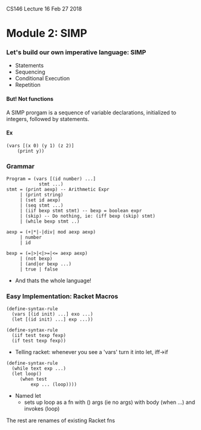 CS146 Lecture 16 Feb 27 2018

# Module 2: SIMP
### Let's build our own imperative language: SIMP
- Statements
- Sequencing
- Conditional Execution
- Repetition

#### But! Not functions

A SIMP prorgam is a sequence of variable declarations, initialized to integers, followed by statements.

#### Ex
```
(vars [(x 0) (y 1) (z 2)]
    (print y))
```

### Grammar
```
Program = (vars [(id number) ...]
            stmt ...)
stmt = (print aexp) -- Arithmetic Expr
     | (print string)
     | (set id aexp)
     | (seq stmt ...)
     | (iif bexp stmt stmt) -- bexp = boolean expr
     | (skip) -- Do nothing, ie: (iff bexp (skip) stmt)
     | (while bexp stmt ..)

aexp = (+|*|-|div| mod aexp aexp)
     | number
     | id

bexp = (=|>|<|>=|<= aexp aexp)
     | (not bexp)
     | (and|or bexp ...)
     | true | false
```
- And thats the whole language!

### Easy Implementation: Racket Macros
```
(define-syntax-rule
  (vars [(id init) ...] exo ...)
  (let [(id init) ...] exp ...))

(define-syntax-rule
  (iif test texp fexp)
  (if test texp fexp))
```
- Telling racket: whenever you see a 'vars' turn it into let, iff->if

```
(define-syntax-rule
  (while text exp ...)
  (let loop()
     (when test
         exp ... (loop))))
```
- Named let
  - sets up loop as a fn with () args (ie no args) with body (when ...) and invokes (loop)

The rest are renames of existing Racket fns
